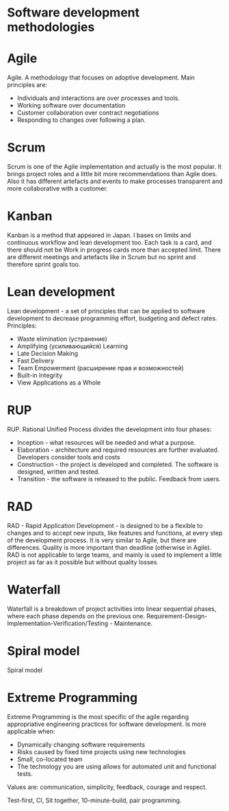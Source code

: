 # Software development methodologies

# Agile
Agile. A methodology that focuses on adoptive development. Main principles are:

- Individuals and interactions are over processes and tools.
- Working software over documentation
- Customer collaboration over contract negotiations
- Responding to changes over following a plan.

# Scrum
Scrum is one of the Agile implementation and actually is the most popular. It brings project roles and a little bit more recommendations than Agile does. Also it has different artefacts and events to make processes transparent and more collaborative with a customer.

# Kanban
Kanban is a method that appeared in Japan. I bases on limits and continuous workflow and lean development too. Each task is a card, and there should not be Work in progress cards more than accepted limit. There are different meetings and artefacts like in Scrum but no sprint and therefore sprint goals too.

# Lean development
Lean development - a set of principles that can be applied to software development to decrease programming effort, budgeting and defect rates. Principles:

- Waste elimination (устранение)
- Amplifying (усиливающийся) Learning
- Late Decision Making
- Fast Delivery
- Team Empowerment (расширение прав и возможностей)
- Built-in Integrity
- View Applications as a Whole

# RUP
RUP. Rational Unified Process divides the development into four phases:

- Inception - what resources will be needed and what a purpose.
- Elaboration - architecture and required resources are further evaluated. Developers consider tools and costs
- Construction - the project is developed and completed. The software is designed, written and tested.
- Transition - the software is released to the public. Feedback from users.

# RAD 
RAD - Rapid Application Development - is designed to be a flexible to changes and to accept new inputs, like features and functions, at every step of the development process. It is very similar to Agile, but there are differences. Quality is more important than deadline (otherwise in Agile). RAD is not applicable to large teams, and mainly is used to implement a little project as far as it possible but without quality losses.

# Waterfall
Waterfall is a breakdown of project activities into linear sequential phases, where each phase depends on the previous one. Requirement-Design-Implementation-Verification/Testing - Maintenance.

# Spiral model
Spiral model

# Extreme Programming
Extreme Programming is the most specific of the agile regarding appropriative engineering practices for software development. Is more applicable when:

- Dynamically changing software requirements
- Risks caused by fixed time projects using new technologies
- Small, co-located team
- The technology you are using allows for automated unit and functional tests.

Values are: communication, simplicity, feedback, courage and respect. 

Test-first, CI, Sit together, 10-minute-build, pair programming.